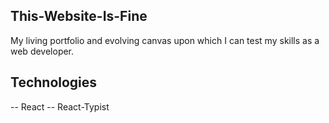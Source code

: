 ## This-Website-Is-Fine
My living portfolio and evolving canvas upon which I can test my skills as a web developer. 

## Technologies
-- React
-- React-Typist
